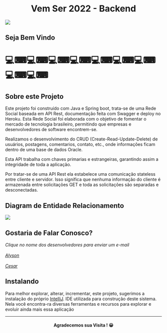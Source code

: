 <h1 align=center>Vem Ser 2022 - Backend</h1>

<img src="https://user-images.githubusercontent.com/92181625/174544191-09485209-4752-4143-b750-688e5cbabe91.png">

<h2>Seja Bem Vindo</h2>
<h1>💻⌨💻⌨💻⌨💻⌨💻⌨💻⌨💻⌨💻⌨💻⌨</h1>

<h2> Sobre este Projeto </h2>
<p>Este projeto foi construído com Java e Spring boot, trata-se de uma Rede Social baseada em API Rest, documentação feita com Swagger e deploy no Heroku. Esta Rede Social foi elaborada com o objetivo de fomentar o mercado de tecnologia brasileiro, permitindo que empresas e desenvolvedores de software encontrem-se.</p>
<p>Realizamos o desenvolvimento do CRUD (Create-Read-Update-Delete) de usuários, postagens, comentarios, contato, etc., onde informações ficam dentro de uma base de dados Oracle.  
<p>Esta API trabalha com chaves primarias e estrangeiras, garantindo assim a integridade de toda a aplicação.</p>
<p>Por tratar-se de uma API Rest ela estabelece uma comunicação stateless entre cliente e servidor. Isso significa que nenhuma informação do cliente é armazenada entre solicitações GET e toda as solicitações são separadas e desconectadas.</p>
<h2>Diagram de Entidade Relacionamento</h2>
<img src="https://user-images.githubusercontent.com/92181625/179437925-40785f2a-71f1-438c-9796-5eba4037fc14.png">
<h2>Gostaria de Falar Conosco?</h2>
<address>
Clique no nome dos desenvolvedores para enviar um e-mail <br><br><a href="mailto:alyson.siqueiracampos@gmail.com">Alyson</a><br><br>
  <a href="mailto:cesar.desenvolvedor@gmail.com">Cesar</a> 
</address>
<h2>Instalando</h2>  
<p>Para melhor explorar, alterar, incrementar, este projeto, sugerimos a instalação do próprio <a href="https://www.jetbrains.com/pt-br/idea/download/#section=windows">IntelliJ</a>. IDE utilizada
  para construção deste sistema. Nela você encontra-ra diversas ferramentas e recursos para explorar e evoluir ainda mais essa aplicação</p>
<hr>
<h4 align="center">Agradecemos sua Visita ! 😀</h4>

